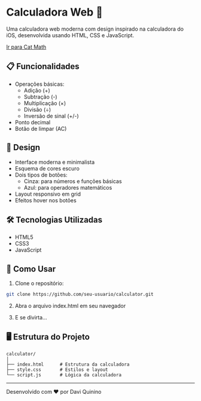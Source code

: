 # Calculadora Web 🧮

Uma calculadora web moderna com design inspirado na calculadora do iOS, desenvolvida usando HTML, CSS e JavaScript.

[Ir para Cat Math](https://catmath.netlify.app)

## 📋 Funcionalidades

* Operações básicas:
  * Adição (+)
  * Subtração (-)
  * Multiplicação (×)
  * Divisão (÷)
  * Inversão de sinal (+/-)
* Ponto decimal
* Botão de limpar (AC)

## 🎨 Design

* Interface moderna e minimalista
* Esquema de cores escuro
* Dois tipos de botões:
  * Cinza: para números e funções básicas
  * Azul: para operadores matemáticos
* Layout responsivo em grid
* Efeitos hover nos botões

## 🛠️ Tecnologias Utilizadas

* HTML5
* CSS3
* JavaScript

## 📌 Como Usar

1. Clone o repositório:
````bash
git clone https://github.com/seu-usuario/calculator.git
````

2. Abra o arquivo index.html em seu navegador

3. E se divirta...

## 🖥️ Estrutura do Projeto

```
calculator/
│
├── index.html      # Estrutura da calculadora
├── style.css       # Estilos e layout
└── script.js       # Lógica da calculadora
```
---
Desenvolvido com ❤️ por Davi Quinino
